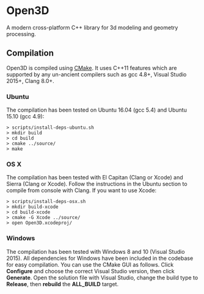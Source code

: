 # Open3D

A modern cross-platform C++ library for 3d modeling and geometry processing.

## Compilation

Open3D is compiled using [CMake](https://cmake.org/). It uses C++11 features which are supported by any un-ancient compilers such as gcc 4.8+, Visual Studio 2015+, Clang 8.0+.

### Ubuntu

The compilation has been tested on Ubuntu 16.04 (gcc 5.4) and Ubuntu 15.10 (gcc 4.9):

```
> scripts/install-deps-ubuntu.sh
> mkdir build
> cd build
> cmake ../source/
> make
```

### OS X

The compilation has been tested with El Capitan (Clang or Xcode) and Sierra (Clang or Xcode). Follow the instructions in the Ubuntu section to compile from console with Clang. If you want to use Xcode:
```
> scripts/install-deps-osx.sh
> mkdir build-xcode
> cd build-xcode
> cmake -G Xcode ../source/
> open Open3D.xcodeproj/
```

### Windows

The compilation has been tested with Windows 8 and 10 (Visual Studio 2015). All dependencies for Windows have been included in the codebase for easy compilation. You can use the CMake GUI as follows. Click **Configure** and choose the correct Visual Studio version, then click **Generate**. Open the solution file with Visual Studio, change the build type to **Release**, then **rebuild** the **ALL_BUILD** target.
